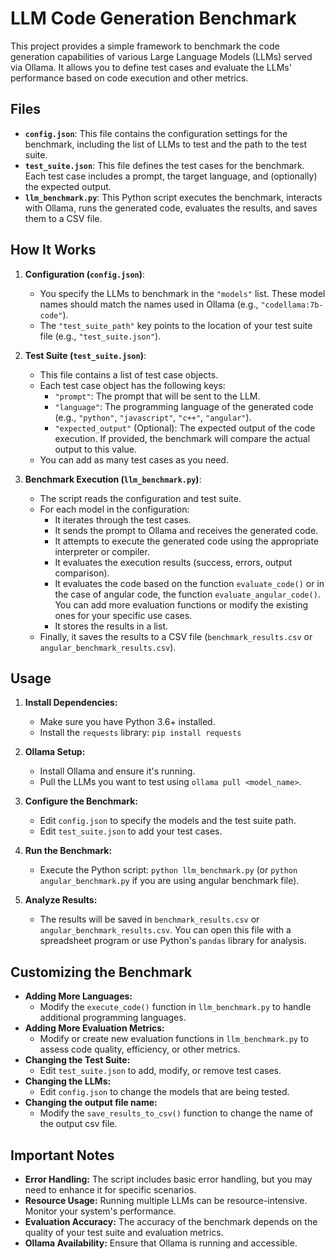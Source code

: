 # LLM Code Generation Benchmark

This project provides a simple framework to benchmark the code generation capabilities of various Large Language Models (LLMs) served via Ollama. It allows you to define test cases and evaluate the LLMs' performance based on code execution and other metrics.

## Files

* **`config.json`**: This file contains the configuration settings for the benchmark, including the list of LLMs to test and the path to the test suite.
* **`test_suite.json`**: This file defines the test cases for the benchmark. Each test case includes a prompt, the target language, and (optionally) the expected output.
* **`llm_benchmark.py`**: This Python script executes the benchmark, interacts with Ollama, runs the generated code, evaluates the results, and saves them to a CSV file.

## How It Works

1.  **Configuration (`config.json`)**:
    * You specify the LLMs to benchmark in the `"models"` list. These model names should match the names used in Ollama (e.g., `"codellama:7b-code"`).
    * The `"test_suite_path"` key points to the location of your test suite file (e.g., `"test_suite.json"`).

2.  **Test Suite (`test_suite.json`)**:
    * This file contains a list of test case objects.
    * Each test case object has the following keys:
        * `"prompt"`: The prompt that will be sent to the LLM.
        * `"language"`: The programming language of the generated code (e.g., `"python"`, `"javascript"`, `"c++"`, `"angular"`).
        * `"expected_output"` (Optional): The expected output of the code execution. If provided, the benchmark will compare the actual output to this value.
    * You can add as many test cases as you need.

3.  **Benchmark Execution (`llm_benchmark.py`)**:
    * The script reads the configuration and test suite.
    * For each model in the configuration:
        * It iterates through the test cases.
        * It sends the prompt to Ollama and receives the generated code.
        * It attempts to execute the generated code using the appropriate interpreter or compiler.
        * It evaluates the execution results (success, errors, output comparison).
        * It evaluates the code based on the function `evaluate_code()` or in the case of angular code, the function `evaluate_angular_code()`. You can add more evaluation functions or modify the existing ones for your specific use cases.
        * It stores the results in a list.
    * Finally, it saves the results to a CSV file (`benchmark_results.csv` or `angular_benchmark_results.csv`).

## Usage

1.  **Install Dependencies:**
    * Make sure you have Python 3.6+ installed.
    * Install the `requests` library: `pip install requests`

2.  **Ollama Setup:**
    * Install Ollama and ensure it's running.
    * Pull the LLMs you want to test using `ollama pull <model_name>`.

3.  **Configure the Benchmark:**
    * Edit `config.json` to specify the models and the test suite path.
    * Edit `test_suite.json` to add your test cases.

4.  **Run the Benchmark:**
    * Execute the Python script: `python llm_benchmark.py` (or `python angular_benchmark.py` if you are using angular benchmark file).

5.  **Analyze Results:**
    * The results will be saved in `benchmark_results.csv` or `angular_benchmark_results.csv`. You can open this file with a spreadsheet program or use Python's `pandas` library for analysis.

## Customizing the Benchmark

* **Adding More Languages:**
    * Modify the `execute_code()` function in `llm_benchmark.py` to handle additional programming languages.
* **Adding More Evaluation Metrics:**
    * Modify or create new evaluation functions in `llm_benchmark.py` to assess code quality, efficiency, or other metrics.
* **Changing the Test Suite:**
    * Edit `test_suite.json` to add, modify, or remove test cases.
* **Changing the LLMs:**
    * Edit `config.json` to change the models that are being tested.
* **Changing the output file name:**
    * Modify the `save_results_to_csv()` function to change the name of the output csv file.

## Important Notes

* **Error Handling:** The script includes basic error handling, but you may need to enhance it for specific scenarios.
* **Resource Usage:** Running multiple LLMs can be resource-intensive. Monitor your system's performance.
* **Evaluation Accuracy:** The accuracy of the benchmark depends on the quality of your test suite and evaluation metrics.
* **Ollama Availability:** Ensure that Ollama is running and accessible.
